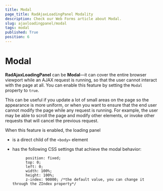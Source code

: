 ```yaml
---
title: Modal
page_title: RadAjaxLoadingPanel Modality
description: Check our Web Forms article about Modal.
slug: ajaxloadingpanel/modal
tags: modal
published: True
position: 6
---
```


# Modal

**RadAjaxLoadingPanel** can be **Modal**—it can cover the entire browser viewport while an AJAX request is running, so that the user cannot interact with the page at all. You can enable this feature by setting the `Modal` property to `true`.

This can be useful if you update a lot of small areas on the page so the appearance is more uniform, or when you want to ensure that the end user cannot modify the page while any request is running. For example, the user may be able to scroll the page and modify other elements, or invoke other requests that will cancel the previous request.

When this feature is enabled, the loading panel

* is a direct child of the `<body>` element
* has the following CSS settings that achieve the modal behavior:

			position: fixed;
			top: 0;
			left: 0;
			width: 100%;
			height: 100%;
			z-index: 90000; /*the default value, you can change it through the ZIndex property*/
		

